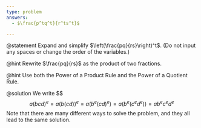 ```yaml
---
type: problem
answers:
  - $\frac{p^tq^t}{r^ts^t}$

---
```


@statement
Expand and simplify $\left(\frac{pq}{rs}\right)^t$. (Do not input any spaces or change the order of the variables.)

@hint
Rewrite $\frac{pq}{rs}$ as the product of two fractions.

@hint
Use both the Power of a Product Rule and the Power of a Quotient Rule.

@solution
We write $\$
$$a(bcd)^e
= a(b(cd))^e
= a(b^e(cd)^e)
=a(b^e(c^ed^e))
=ab^ec^ed^e$$
Note that there are many different ways to solve the problem, and they all lead to the same solution.
<!--stackedit_data:
eyJoaXN0b3J5IjpbODE4NzE5OTUzXX0=
-->